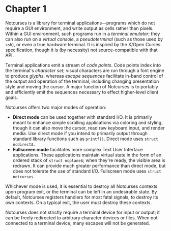 # Chapter 1

Notcurses is a library for terminal applications—programs which do not require
a GUI environment, and write output as cells rather than pixels. Within a GUI
environment, such programs run in a *terminal emulator*; they can also run
on a *virtual console*, a *pseudoterminal* (such as those used by `ssh`), or
even a true hardware terminal. It is inspired by the X/Open Curses
specification, though it is (by necessity) not source-compatible with that API.

Terminal applications emit a stream of *code points*. Code points index into
the terminal's *character set*; visual characters are run through a font engine
to produce *glyphs*, whereas *escape sequences* facilitate in-band control of
the output and operation of the terminal, including changing presentation style
and moving the cursor. A major function of Notcurses is to portably and
efficiently emit the sequences necessary to effect higher-level client goals.

Notcurses offers two major modes of operation:
* **Direct mode** can be used together with standard I/O. It is primarily meant
  to enhance simple scrolling applications via coloring and styling, though it
  can also move the cursor, read raw keyboard input, and render media. Use
  direct mode if you intend to primarily output through standard library
  functions such as `printf()`. Direct mode uses `struct ncdirect`s.
* **Fullscreen mode** facilitates more complex Text User Interface applications.
  These applications maintain virtual state in the form of an ordered stack of
  `struct ncplane`s; when they're ready, the visible area is redrawn. It can
  provide much greater performance than direct mode, but does not tolerate the
  use of standard I/O. Fullscreen mode uses `struct notcurses`.

Whichever mode is used, it is essential to destroy all Notcurses contexts upon
program exit, or the terminal can be left in an undesirable state. By default,
Notcurses registers handlers for most fatal signals, to destroy its own
contexts. On a typical exit, the user must destroy these contexts.

Notcurses does not strictly require a terminal device for input or output; it
can be freely redirected to arbitrary character devices or files. When not
connected to a terminal device, many escapes will not be generated.
